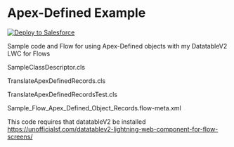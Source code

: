 # Apex-Defined Example

<a href="https://githubsfdeploy.herokuapp.com">
  <img alt="Deploy to Salesforce"
       src="https://raw.githubusercontent.com/afawcett/githubsfdeploy/master/deploy.png">
</a>

Sample code and Flow for using Apex-Defined objects with my DatatableV2 LWC for Flows


SampleClassDescriptor.cls

TranslateApexDefinedRecords.cls

TranslateApexDefinedRecordsTest.cls

Sample_Flow_Apex_Defined_Object_Records.flow-meta.xml


This code requires that datatableV2 be installed
https://unofficialsf.com/datatablev2-lightning-web-component-for-flow-screens/

